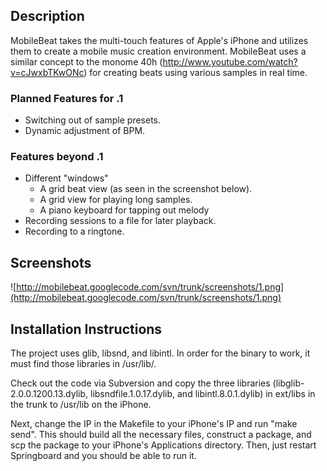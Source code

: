## Description ##
MobileBeat takes the multi-touch features of Apple's iPhone and utilizes them to create a mobile music creation environment. MobileBeat uses a similar concept to the monome 40h (http://www.youtube.com/watch?v=cJwxbTKwONc) for creating beats using various samples in real time.

### Planned Features for .1 ###
  * Switching out of sample presets.
  * Dynamic adjustment of BPM.

### Features beyond .1 ###
  * Different "windows"
    * A grid beat view (as seen in the screenshot below).
    * A grid view for playing long samples.
    * A piano keyboard for tapping out melody
  * Recording sessions to a file for later playback.
  * Recording to a ringtone.

## Screenshots ##

![http://mobilebeat.googlecode.com/svn/trunk/screenshots/1.png](http://mobilebeat.googlecode.com/svn/trunk/screenshots/1.png)

## Installation Instructions ##
The project uses glib, libsnd, and libintl. In order for the binary to work, it must find those libraries in /usr/lib/.

Check out the code via Subversion and copy the three libraries (libglib-2.0.0.1200.13.dylib, libsndfile.1.0.17.dylib, and libintl.8.0.1.dylib) in ext/libs in the trunk to /usr/lib on the iPhone.

Next, change the IP in the Makefile to your iPhone's IP and run "make send". This should build all the necessary files, construct a package, and scp the package to your iPhone's Applications directory. Then, just restart Springboard and you should be able to run it.
